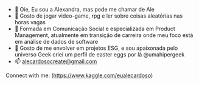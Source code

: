 - 👋 Oie, Eu sou a Alexandra, mas pode me chamar de Ale
- 👀 Gosto de jogar video-game, rpg e ler sobre coisas aleatórias nas horas vagas
- 🌱 Formada em Comunicação Social e especializada em Product Management, atualmente em transição de carreira onde meu foco está em análise de dados de software
- 💞️ Gosto de me envolver em projetos ESG, e sou apaixonada pelo universo Geek criei um perfil de easter eggs por lá @umahipergeek
- 📫 alecardosocreate@gmail.com
  
Connect with me:
(https://www.kaggle.com/eualecardoso)


<!---
Alecardosocreate/Alecardosocreate is a ✨ special ✨ repository because its `README.md` (this file) appears on your GitHub profile.
You can click the Preview link to take a look at your changes.
--->
